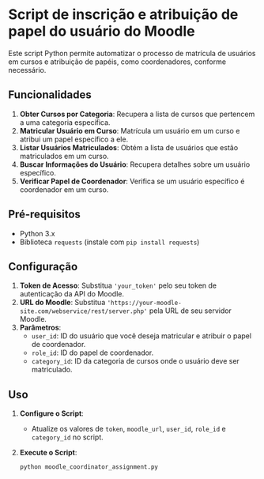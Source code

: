 # Script de inscrição e atribuição de papel do usuário do Moodle

Este script Python permite automatizar o processo de matrícula de usuários em cursos e atribuição de papéis, como coordenadores, conforme necessário.

## Funcionalidades

1. **Obter Cursos por Categoria**: Recupera a lista de cursos que pertencem a uma categoria específica.
2. **Matricular Usuário em Curso**: Matrícula um usuário em um curso e atribui um papel específico a ele.
3. **Listar Usuários Matriculados**: Obtém a lista de usuários que estão matriculados em um curso.
4. **Buscar Informações do Usuário**: Recupera detalhes sobre um usuário específico.
5. **Verificar Papel de Coordenador**: Verifica se um usuário específico é coordenador em um curso.

## Pré-requisitos

- Python 3.x
- Biblioteca `requests` (instale com `pip install requests`)

## Configuração

1. **Token de Acesso**: Substitua `'your_token'` pelo seu token de autenticação da API do Moodle.
2. **URL do Moodle**: Substitua `'https://your-moodle-site.com/webservice/rest/server.php'` pela URL de seu servidor Moodle.
3. **Parâmetros**:
   - `user_id`: ID do usuário que você deseja matricular e atribuir o papel de coordenador.
   - `role_id`: ID do papel de coordenador.
   - `category_id`: ID da categoria de cursos onde o usuário deve ser matriculado.

## Uso

1. **Configure o Script**:
   - Atualize os valores de `token`, `moodle_url`, `user_id`, `role_id` e `category_id` no script.

2. **Execute o Script**:
   ```bash
   python moodle_coordinator_assignment.py
   ```

